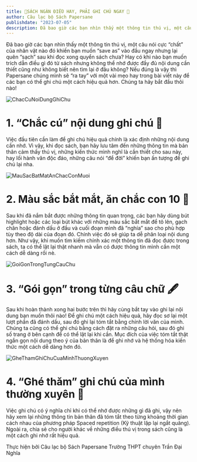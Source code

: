 ```yaml
---
title: 💫SÁCH NGÀN ĐIỀU HAY, PHẢI GHI CHÚ NGAY 💫
author: Câu lạc bộ Sách Papersane
publishdate: "2023-07-05"
description: Đã bao giờ các bạn nhìn thấy một thông tin thú vị, một câu nói cực “chất” của nhân vật nào đó khiến bạn muốn “save as” vào đầu ngay nhưng lại quên “sạch” sau khi đọc xong quyển sách chưa?...
---
```


Đã bao giờ các bạn nhìn thấy một thông tin thú vị, một câu nói cực “chất” của nhân vật nào đó khiến bạn muốn “save as” vào đầu ngay nhưng lại quên “sạch” sau khi đọc xong quyển sách chưa? Hay có khi nào bạn muốn trích dẫn điều gì đó từ sách nhưng không thể nhớ được đầy đủ nội dung cần thiết cũng như không biết nên tìm lại ở đâu không? Nếu đúng là vậy thì Papersane chúng mình sẽ “ra tay” với một vài mẹo hay trong bài viết này để các bạn có thể ghi chú một cách hiệu quả hơn. Chúng ta hãy bắt đầu thôi nào!

![ChacCuNoiDungGhiChu](/bookflix/GocNhinMoi/images/CachGhiChuKhiDocSach/1.jpg)

# 1. “Chắc cú” nội dung ghi chú 💪

Việc đầu tiên cần làm để ghi chú hiệu quả chính là xác định những nội dung cần nhớ. Vì vậy, khi đọc sách, bạn hãy lưu tâm đến những thông tin mà bản thân cảm thấy thú vị, những kiến thức mình nghĩ là cần thiết cho sau này, hay lối hành văn độc đáo, những câu nói “để đời” khiến bạn ấn tượng để ghi chú lại nha.

![MauSacBatMatAnChacConMuoi](/GocNhinMoi/images/CachGhiChuKhiDocSach/2.jpg)

# 2. Màu sắc bắt mắt, ăn chắc con 10 🏅

Sau khi đã nắm bắt được những thông tin quan trọng, các bạn hãy dùng bút highlight hoặc các loại bút khác với những màu sắc bắt mắt để tô lên, gạch chân hoặc đánh dấu ở đầu và cuối đoạn mình đã “nghía” sao cho phù hợp tùy theo độ dài của đoạn đó. Chính việc đó sẽ giúp ta dễ phân loại nội dung hơn. Như vậy, khi muốn tìm kiếm chính xác một thông tin đã đọc được trong sách, ta có thể lật lại thật nhanh mà vẫn có được thông tin mình cần một cách dễ dàng rồi nè.

![GoiGonTrongTungCauChu](/GocNhinMoi/images/CachGhiChuKhiDocSach/3.jpg)

# 3. “Gói gọn” trong từng câu chữ 🖋

Sau khi hoàn thành xong hai bước trên thì hãy cùng bắt tay vào ghi lại nội dung bạn muốn thôi nào! Để ghi chú một cách hiệu quả, hãy đọc sơ lại một lượt phần đã đánh dấu, sau đó ghi lại tóm tắt bằng chính lời văn của mình. Chúng ta cũng có thể ghi chú bằng cách đặt ra những câu hỏi, sau đó ghi số trang ở bên cạnh để có thể lật lại khi cần. Mục đích của việc tóm tắt thật ngắn gọn nội dung theo ý của bản thân là để ghi nhớ và hệ thống hóa kiến thức một cách dễ dàng hơn đó.

![GheThamGhiChuCuaMinhThuongXuyen](/GocNhinMoi/images/CachGhiChuKhiDocSach/4.jpg)

# 4. “Ghé thăm” ghi chú của mình thường xuyên 📝

Việc ghi chú có ý nghĩa chỉ khi có thể nhớ được những gì đã ghi, vậy nên hãy xem lại những thông tin bản thân đã tóm tắt theo từng khoảng thời gian cách nhau của phương pháp Spaced repetition (Kỹ thuật lặp lại ngắt quãng). Ngoài ra, chia sẻ cho người khác về những điều thú vị trong sách cũng là một cách ghi nhớ rất hiệu quả.

Thực hiện bởi Câu lạc bộ Sách Papersane Trường THPT chuyên Trần Đại Nghĩa